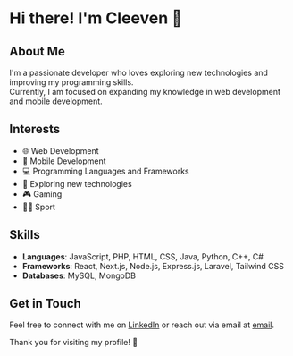 # Hi there! I'm Cleeven 👋

## About Me  
I'm a passionate developer who loves exploring new technologies and improving my programming skills.  
Currently, I am focused on expanding my knowledge in web development and mobile development.  

## Interests  
- 🌐 Web Development  
- 📱 Mobile Development  
- 💻 Programming Languages and Frameworks  
- 🚀 Exploring new technologies  
- 🎮 Gaming  
- 🏃‍♂️ Sport  

## Skills  
- **Languages**: JavaScript, PHP, HTML, CSS, Java, Python, C++, C#  
- **Frameworks**: React, Next.js, Node.js, Express.js, Laravel, Tailwind CSS  
- **Databases**: MySQL, MongoDB  

## Get in Touch  
Feel free to connect with me on [LinkedIn](https://www.linkedin.com/in/cleeven-médé-6a9536231/) or reach out via email at [email](mailto:cleevenmede@hotmail.com).  

Thank you for visiting my profile! 🌟  
